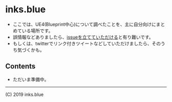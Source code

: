 # inks.blue

- ここでは、UE4(Blueprint中心)について調べたことを、主に自分向けにまとめている場所です。
- 誤情報などありましたら、[issueを立てていただける](https://github.com/tokeisoh/inks.blue/issues)と有り難いです。
- もしくは、twitterでリンク付きツイートなどしていただけましたら、そのうち気づくかも。

## Contents

- ただいま準備中。

<!--

### Advent Calendars

おひとりさまでやるAdvent Calendarたち。いつまとめた知見かが分かるのがメリット。

- [2019/12 GameplayTag AdventCalendar](./AdventCalendar/2019/GameplayTag)

-->

<!--

### Blueprint Class Designs

Blueprintでのクラス設計指針たち。

-->

<!--

### Blueprint Idioms

Blueprintのちょっとした実装アイディアたち。

-->

<!--

### Blueprint Function Tests

Blueprintの機能テストたち。「そもそも、ここの仕様どうなってるの？」という疑問を解消していくための場所。

-->


---
(C) 2019 inks.blue
